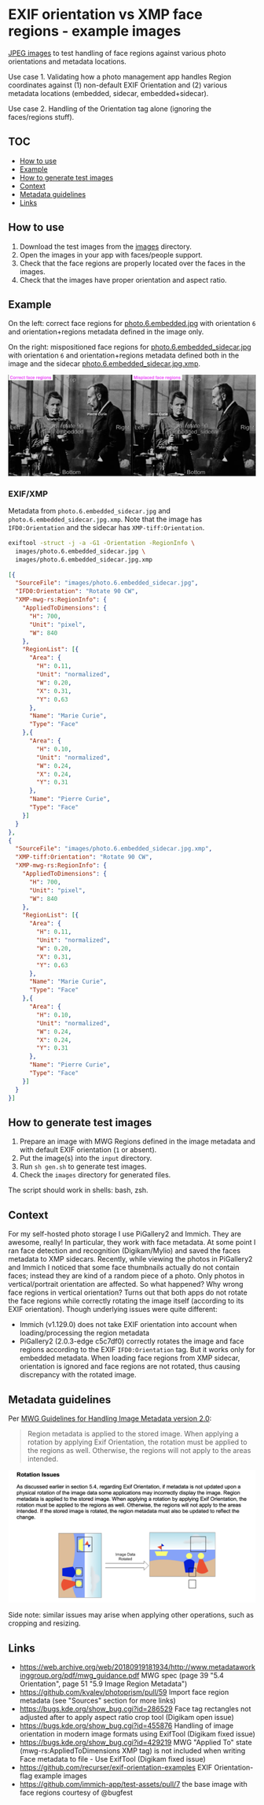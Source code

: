# EXIF orientation vs XMP face regions - example images

[JPEG images](./images) to test handling of face regions against various photo orientations and metadata locations.

Use case 1. Validating how a photo management app handles Region coordinates against (1) non-default EXIF Orientation and (2) various metadata locations (embedded, sidecar, embedded+sidecar).

Use case 2. Handling of the Orientation tag alone (ignoring the faces/regions stuff).

## TOC

<!-- TOC -->

- [How to use](#how-to-use)
- [Example](#example)
- [How to generate test images](#how-to-generate-test-images)
- [Context](#context)
- [Metadata guidelines](#metadata-guidelines)
- [Links](#links)

<!-- /TOC -->

## How to use

1. Download the test images from the [images](./images) directory.
2. Open the images in your app with faces/people support.
3. Check that the face regions are properly located over the faces in the images.
4. Check that the images have proper orientation and aspect ratio.

## Example

On the left: correct face regions for [photo.6.embedded.jpg](./images/photo.6.embedded.jpg) with orientation `6` and orientation+regions metadata defined in the image only.

On the right: mispositioned face regions for [photo.6.embedded_sidecar.jpg](./images/photo.6.embedded_sidecar.jpg) with orientation `6` and orientation+regions metadata defined both in the image and the sidecar [photo.6.embedded_sidecar.jpg.xmp](./images/photo.6.embedded_sidecar.jpg.xmp).

![Correct and mispositioned face regions](doc/test-images-in-app.png)

### EXIF/XMP

Metadata from `photo.6.embedded_sidecar.jpg` and `photo.6.embedded_sidecar.jpg.xmp`. Note that the image has `IFD0:Orientation` and the sidecar has `XMP-tiff:Orientation`.

```sh
exiftool -struct -j -a -G1 -Orientation -RegionInfo \
  images/photo.6.embedded_sidecar.jpg \
  images/photo.6.embedded_sidecar.jpg.xmp
```

<!-- prettier-ignore -->
```json
[{
  "SourceFile": "images/photo.6.embedded_sidecar.jpg",
  "IFD0:Orientation": "Rotate 90 CW",
  "XMP-mwg-rs:RegionInfo": {
    "AppliedToDimensions": {
      "H": 700,
      "Unit": "pixel",
      "W": 840
    },
    "RegionList": [{
      "Area": {
        "H": 0.11,
        "Unit": "normalized",
        "W": 0.20,
        "X": 0.31,
        "Y": 0.63
      },
      "Name": "Marie Curie",
      "Type": "Face"
    },{
      "Area": {
        "H": 0.10,
        "Unit": "normalized",
        "W": 0.24,
        "X": 0.24,
        "Y": 0.31
      },
      "Name": "Pierre Curie",
      "Type": "Face"
    }]
  }
},
{
  "SourceFile": "images/photo.6.embedded_sidecar.jpg.xmp",
  "XMP-tiff:Orientation": "Rotate 90 CW",
  "XMP-mwg-rs:RegionInfo": {
    "AppliedToDimensions": {
      "H": 700,
      "Unit": "pixel",
      "W": 840
    },
    "RegionList": [{
      "Area": {
        "H": 0.11,
        "Unit": "normalized",
        "W": 0.20,
        "X": 0.31,
        "Y": 0.63
      },
      "Name": "Marie Curie",
      "Type": "Face"
    },{
      "Area": {
        "H": 0.10,
        "Unit": "normalized",
        "W": 0.24,
        "X": 0.24,
        "Y": 0.31
      },
      "Name": "Pierre Curie",
      "Type": "Face"
    }]
  }
}]
```

## How to generate test images

1. Prepare an image with MWG Regions defined in the image metadata and with default EXIF orientation (`1` or absent).
2. Put the image(s) into the `input` directory.
3. Run `sh gen.sh` to generate test images.
4. Check the `images` directory for generated files.

The script should work in shells: bash, zsh.

## Context

For my self-hosted photo storage I use PiGallery2 and Immich. They are awesome, really! In particular, they work with face metadata.
At some point I ran face detection and recognition (Digikam/Mylio) and saved the faces metadata to XMP sidecars. Recently, while viewing the photos in PiGallery2 and Immich I noticed that some face thumbnails actually do not contain faces; instead they are kind of a random piece of a photo. Only photos in vertical/portrait orientation are affected. So what happened? Why wrong face regions in vertical orientation?
Turns out that both apps do not rotate the face regions while correctly rotating the image itself (according to its EXIF orientation). Though underlying issues were quite different:

- Immich (v1.129.0) does not take EXIF orientation into account when loading/processing the region metadata
- PiGallery2 (2.0.3-edge c5c7df0) correctly rotates the image and face regions according to the EXIF `IFD0:Orientation` tag. But it works only for embedded metadata. When loading face regions from XMP sidecar, orientation is ignored and face regions are not rotated, thus causing discrepancy with the rotated image.

## Metadata guidelines

Per [MWG Guidelines for Handling Image Metadata version 2.0](https://web.archive.org/web/20180919181934/http://www.metadataworkinggroup.org/pdf/mwg_guidance.pdf):

> Region metadata is applied to the stored image. When applying a rotation by applying Exif Orientation, the rotation must be applied to the regions as well. Otherwise, the regions will not apply to the areas intended.

![MWG Guidelines about rotation](doc/mwg-guide.png)

Side note: similar issues may arise when applying other operations, such as cropping and resizing.

## Links

- https://web.archive.org/web/20180919181934/http://www.metadataworkinggroup.org/pdf/mwg_guidance.pdf MWG spec (page 39 "5.4 Orientation", page 51 "5.9 Image Region Metadata")
- https://github.com/kvalev/photoprism/pull/59 Import face region metadata (see "Sources" section for more links)
- https://bugs.kde.org/show_bug.cgi?id=286529 Face tag rectangles not adjusted after to apply aspect ratio crop tool (Digikam open issue)
- https://bugs.kde.org/show_bug.cgi?id=455876 Handling of image orientation in modern image formats using ExifTool (Digikam fixed issue)
- https://bugs.kde.org/show_bug.cgi?id=429219 MWG "Applied To" state (mwg-rs:AppliedToDimensions XMP tag) is not included when writing Face metadata to file - Use ExifTool (Digikam fixed issue)
- https://github.com/recurser/exif-orientation-examples EXIF Orientation-flag example images
- https://github.com/immich-app/test-assets/pull/7 the base image with face regions courtesy of @bugfest

